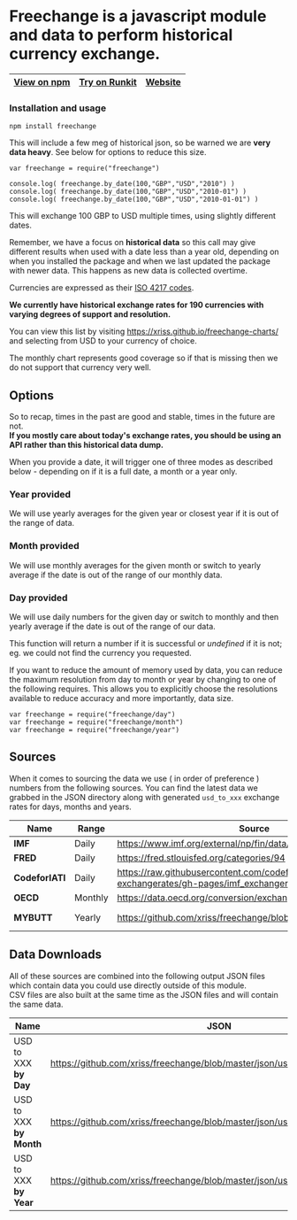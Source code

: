 
# Freechange is a javascript module and data to perform historical currency exchange.

|  [View on npm](https://www.npmjs.com/package/freechange) 	|  [Try on Runkit](https://npm.runkit.com/freechange)	|  [Website](https://xriss.github.io/freechange-charts/)	|
|-	|-	|-	|

### Installation and usage

	npm install freechange


This will include a few meg of historical json, so be warned we are 
**very data heavy**. See below for options to reduce this size.


	var freechange = require("freechange")

	console.log( freechange.by_date(100,"GBP","USD","2010") )
	console.log( freechange.by_date(100,"GBP","USD","2010-01") )
	console.log( freechange.by_date(100,"GBP","USD","2010-01-01") )


This will exchange 100 GBP to USD multiple times, using slightly 
different dates.

Remember, we have a focus on **historical data** so this call may give 
different results when used with a date less than a year old, depending 
on when you installed the package and when we last updated the package 
with newer data. This happens as new data is collected overtime.

Currencies are expressed as their [ISO 4217 codes](https://en.wikipedia.org/wiki/ISO_4217).

**We currently have historical exchange rates for 190 currencies with varying degrees of support and resolution.**

You can view this list by visiting https://xriss.github.io/freechange-charts/ and selecting from USD to your currency of choice.

The monthly chart represents good coverage so if that is missing then we do not support that currency very well.

## Options

So to recap, times in the past are good and stable, times in the future 
are not.  
**If you mostly care about today's exchange rates, you 
should be using an API rather than this historical data dump.**

When you provide a date, it will trigger one of three modes as described 
below - depending on if it is a full date, a month or a year only.

### Year provided
We will use yearly averages for the given year or closest 
year if it is out of the range of data.

### Month provided
We will use monthly averages for the given month or switch 
to yearly average if the date is out of the range of our monthly data.

### Day provided
We will use daily numbers for the given day or switch to 
monthly and then yearly average if the date is out of the range of our 
data.

This function will return a number if it is successful or *undefined* if 
it is not; eg. we could not find the currency you requested.


If you want to reduce the amount of memory used by data, you can 
reduce the maximum resolution from day to month or year by changing to 
one of the following requires. This allows you to explicitly choose the 
resolutions available to reduce accuracy and more importantly, data 
size.



	var freechange = require("freechange/day")
	var freechange = require("freechange/month")
	var freechange = require("freechange/year")


## Sources

When it comes to sourcing the data we use ( in order of preference ) 
numbers from the following sources. You can find the latest data we 
grabbed in the JSON directory along with generated `usd_to_xxx` exchange 
rates for days, months and years.

| Name 	|  Range	|  Source	| JSON 	|
|-	|-	|-	|-	|
|  **IMF**	|  Daily	|  https://www.imf.org/external/np/fin/data/param_rms_mth.aspx	|  https://github.com/xriss/freechange/blob/master/json/imf.json	|
|  **FRED**	|  Daily	|  https://fred.stlouisfed.org/categories/94	|  https://github.com/xriss/freechange/blob/master/json/fred.json	|
|  **CodeforIATI**	|  Daily	|  https://raw.githubusercontent.com/codeforIATI/imf-exchangerates/gh-pages/imf_exchangerates.csv	|  https://github.com/xriss/freechange/blob/master/json/cfiati.json	|
|  **OECD**	|  Monthly	|  https://data.oecd.org/conversion/exchange-rates.htm	|  https://github.com/xriss/freechange/blob/master/json/oecd.json	|
|  **MYBUTT**	|  Yearly	|  https://github.com/xriss/freechange/blob/master/mybutt/year.csv	|  This folder contains handmade CSV for when every other source fails.	|



## Data Downloads

All of these sources are combined into the following output JSON files 
which contain data you could use directly outside of this module.  
CSV files are also built at the same time as the JSON files and will
contain the same data.

|Name  	|JSON  	|CSV  	|
|-	|-	|-	|
| USD to XXX **by Day** 	|  https://github.com/xriss/freechange/blob/master/json/usd_to_xxx_by_day.json	|  https://github.com/xriss/freechange/blob/master/csv/usd_to_xxx_by_day.csv	|
| USD to XXX **by Month** 	|  https://github.com/xriss/freechange/blob/master/json/usd_to_xxx_by_month.json	|  https://github.com/xriss/freechange/blob/master/csv/usd_to_xxx_by_month.csv	|
| USD to XXX **by Year** 	|  https://github.com/xriss/freechange/blob/master/json/usd_to_xxx_by_year.json	|  https://github.com/xriss/freechange/blob/master/csv/usd_to_xxx_by_year.csv	|
